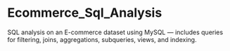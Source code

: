 # Ecommerce_Sql_Analysis
SQL analysis on an E-commerce dataset using MySQL — includes queries for filtering, joins, aggregations, subqueries, views, and indexing.          
